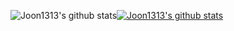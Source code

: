 ![Joon1313's github stats](https://github-readme-stats.vercel.app/api?username=Joon1313&show_icons=true&title_color=6483fd&bg_color=222222&text_color=dfdfdf&border_radius=15&hide_border=true)[![Joon1313's github stats](https://github-readme-stats.vercel.app/api/top-langs/?username=Joon1313&show_icons=true&hide_border=true&title_color=004386&icon_color=004386&layout=compact&theme=dark)](https://github.com/Joon1313)
